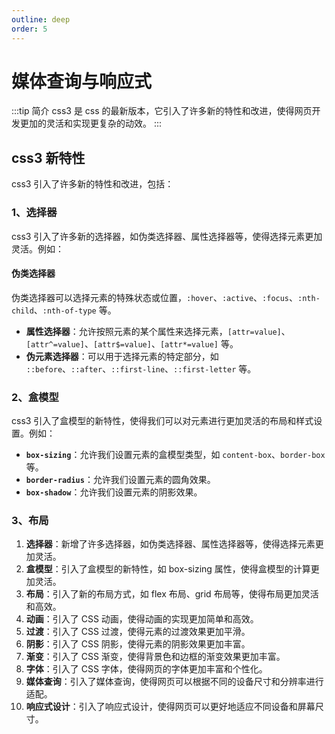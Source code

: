 ```yaml
---
outline: deep
order: 5
---
```


# 媒体查询与响应式

<ArticleMetadata />

:::tip 简介
css3 是 css 的最新版本，它引入了许多新的特性和改进，使得网页开发更加的灵活和实现更复杂的动效。
:::

## css3 新特性

css3 引入了许多新的特性和改进，包括：

### 1、选择器

css3 引入了许多新的选择器，如伪类选择器、属性选择器等，使得选择元素更加灵活。例如：

#### 伪类选择器

伪类选择器可以选择元素的特殊状态或位置，`:hover`、`:active`、`:focus`、`:nth-child`、`:nth-of-type` 等。

- **属性选择器**：允许按照元素的某个属性来选择元素，`[attr=value]`、`[attr^=value]`、`[attr$=value]`、`[attr*=value]` 等。
- **伪元素选择器**：可以用于选择元素的特定部分，如 `::before`、`::after`、`::first-line`、`::first-letter` 等。

### 2、盒模型

css3 引入了盒模型的新特性，使得我们可以对元素进行更加灵活的布局和样式设置。例如：

- **`box-sizing`**：允许我们设置元素的盒模型类型，如 `content-box`、`border-box` 等。
- **`border-radius`**：允许我们设置元素的圆角效果。
- **`box-shadow`**：允许我们设置元素的阴影效果。

### 3、布局

1. **选择器**：新增了许多选择器，如伪类选择器、属性选择器等，使得选择元素更加灵活。
2. **盒模型**：引入了盒模型的新特性，如 box-sizing 属性，使得盒模型的计算更加灵活。
3. **布局**：引入了新的布局方式，如 flex 布局、grid 布局等，使得布局更加灵活和高效。
4. **动画**：引入了 CSS 动画，使得动画的实现更加简单和高效。
5. **过渡**：引入了 CSS 过渡，使得元素的过渡效果更加平滑。
6. **阴影**：引入了 CSS 阴影，使得元素的阴影效果更加丰富。
7. **渐变**：引入了 CSS 渐变，使得背景色和边框的渐变效果更加丰富。
8. **字体**：引入了 CSS 字体，使得网页的字体更加丰富和个性化。
9. **媒体查询**：引入了媒体查询，使得网页可以根据不同的设备尺寸和分辨率进行适配。
10. **响应式设计**：引入了响应式设计，使得网页可以更好地适应不同设备和屏幕尺寸。

<LastUpdated time="2024/11/1 16:00:31"/>
